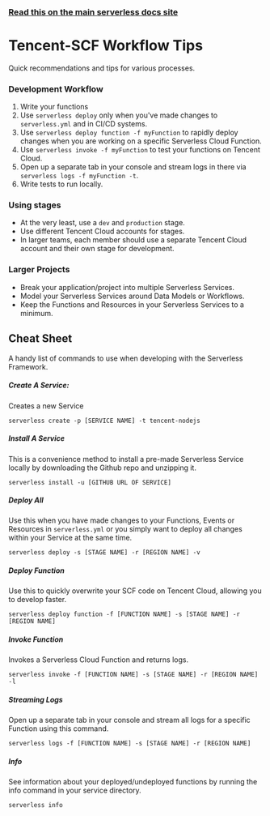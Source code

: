 <!--
title: Tencent Cloud - Serverless Cloud Function (SCF) Guide - Workflow | Serverless Framework
menuText: Workflow
menuOrder: 14
description: A guide and cheatsheet containing CLI commands and workflow recommendations.
layout: Doc
-->

<!-- DOCS-SITE-LINK:START automatically generated  -->

### [Read this on the main serverless docs site](https://www.serverless.com/framework/docs/providers/tencent/guide/workflow/)

<!-- DOCS-SITE-LINK:END -->

# Tencent-SCF Workflow Tips

Quick recommendations and tips for various processes.

### Development Workflow

1. Write your functions
2. Use `serverless deploy` only when you've made changes to `serverless.yml` and in CI/CD systems.
3. Use `serverless deploy function -f myFunction` to rapidly deploy changes when you are working on a specific Serverless Cloud Function.
4. Use `serverless invoke -f myFunction` to test your functions on Tencent Cloud.
5. Open up a separate tab in your console and stream logs in there via `serverless logs -f myFunction -t`.
6. Write tests to run locally.

### Using stages

- At the very least, use a `dev` and `production` stage.
- Use different Tencent Cloud accounts for stages.
- In larger teams, each member should use a separate Tencent Cloud account and their own stage for development.

### Larger Projects

- Break your application/project into multiple Serverless Services.
- Model your Serverless Services around Data Models or Workflows.
- Keep the Functions and Resources in your Serverless Services to a minimum.

## Cheat Sheet

A handy list of commands to use when developing with the Serverless Framework.

##### Create A Service:

Creates a new Service

```
serverless create -p [SERVICE NAME] -t tencent-nodejs
```

##### Install A Service

This is a convenience method to install a pre-made Serverless Service locally by downloading the Github repo and unzipping it.

```
serverless install -u [GITHUB URL OF SERVICE]
```

##### Deploy All

Use this when you have made changes to your Functions, Events or Resources in `serverless.yml` or you simply want to deploy all changes within your Service at the same time.

```
serverless deploy -s [STAGE NAME] -r [REGION NAME] -v
```

##### Deploy Function

Use this to quickly overwrite your SCF code on Tencent Cloud, allowing you to develop faster.

```
serverless deploy function -f [FUNCTION NAME] -s [STAGE NAME] -r [REGION NAME]
```

##### Invoke Function

Invokes a Serverless Cloud Function and returns logs.

```
serverless invoke -f [FUNCTION NAME] -s [STAGE NAME] -r [REGION NAME] -l
```

##### Streaming Logs

Open up a separate tab in your console and stream all logs for a specific Function using this command.

```
serverless logs -f [FUNCTION NAME] -s [STAGE NAME] -r [REGION NAME]
```

##### Info

See information about your deployed/undeployed functions by running the info command in your service directory.

```
serverless info
```
